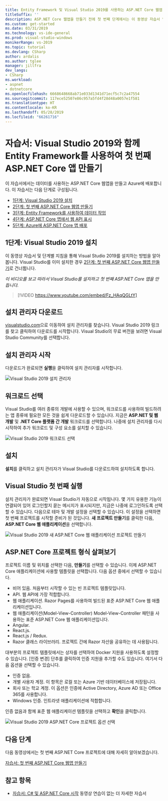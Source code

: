 ```yaml
---
title: Entity Framework 및 Visual Studio 2019를 사용하는 ASP.NET Core 웹앱
titleSuffix: ''
description: ASP.NET Core 웹앱을 만들기 전에 첫 번째 단계에서는 이 동영상 자습서 및 단계별 지침을 통해 Visual Studio 2019를 설치하는 방법을 알아봅니다.
ms.custom: get-started
ms.date: 03/31/2019
ms.technology: vs-ide-general
ms.prod: visual-studio-windows
monikerRange: vs-2019
ms.topic: tutorial
ms.devlang: CSharp
author: ardalis
ms.author: tglee
manager: jillfra
dev_langs:
- CSharp
ms.workload:
- aspnet
- dotnetcore
ms.openlocfilehash: 6668648668ab71e033d1341d71ecf5c7c2a47554
ms.sourcegitcommit: 117ece52507e86c957a5fd4f28d48a0057e1f581
ms.translationtype: HT
ms.contentlocale: ko-KR
ms.lasthandoff: 05/28/2019
ms.locfileid: "66261716"
---
```

# <a name="tutorial-create-your-first-aspnet-core-app-using-entity-framework-with-visual-studio-2019"></a>자습서: Visual Studio 2019와 함께 Entity Framework를 사용하여 첫 번째 ASP.NET Core 앱 만들기

이 자습서에서는 데이터를 사용하는 ASP.NET Core 웹앱을 만들고 Azure에 배포합니다. 이 자습서는 다음 단계로 구성됩니다.

- [1단계: Visual Studio 2019 설치](#step-1-install-visual-studio-2019)
- [2단계: 첫 번째 ASP.NET Core 웹앱 만들기](tutorial-aspnet-core-ef-step-02.md)
- [3단계: Entity Framework를 사용하여 데이터 작업](tutorial-aspnet-core-ef-step-03.md)
- [4단계: ASP.NET Core 앱에서 웹 API 표시](tutorial-aspnet-core-ef-step-04.md)
- [5단계: Azure에 ASP.NET Core 앱 배포](tutorial-aspnet-core-ef-step-05.md)

## <a name="step-1-install-visual-studio-2019"></a>1단계: Visual Studio 2019 설치

이 동영상 자습서 및 단계별 지침을 통해 Visual Studio 2019를 설치하는 방법을 알아봅니다. Visual Studio를 이미 설치한 경우 [2단계: 첫 번째 ASP.NET Core 웹앱 만들기](tutorial-aspnet-core-ef-step-02.md)로 건너뜁니다.

_이 비디오를 보고 따라서 Visual Studio를 설치하고 첫 번째 ASP.NET Core 앱을 만듭니다._

> [!VIDEO https://www.youtube.com/embed/Fz_HAqQGLtY]

## <a name="download-the-installer"></a>설치 관리자 다운로드

[visualstudio.com](https://visualstudio.com)으로 이동하여 설치 관리자를 찾습니다. Visual Studio 2019 링크를 찾고 클릭하여 다운로드를 시작합니다. Visual Studio의 무료 버전을 보려면 Visual Studio Community를 선택합니다.

## <a name="start-the-installer"></a>설치 관리자 시작

다운로드가 완료되면 **실행**을 클릭하여 설치 관리자를 시작합니다.

![Visual Studio 2019 설치 관리자](media/vs-2019/vs2019-installer.png)

## <a name="choose-workloads"></a>워크로드 선택

Visual Studio를 여러 종류의 개발에 사용할 수 있으며, 워크로드를 사용하여 빌드하려는 앱 종류에 필요한 모든 것을 쉽게 다운로드할 수 있습니다. 지금은 **ASP.NET 및 웹 개발** 및 **.NET Core 플랫폼 간 개발** 워크로드를 선택합니다. 나중에 설치 관리자를 다시 시작하여 추가 워크로드 및 구성 요소를 설치할 수 있습니다.

![Visual Studio 2019 워크로드 선택](media/vs-2019/vs2019-choose-workloads.png)

## <a name="install"></a>설치

**설치**를 클릭하고 설치 관리자가 Visual Studio를 다운로드하여 설치하도록 합니다.

## <a name="run-visual-studio-for-the-first-time"></a>Visual Studio 첫 번째 실행

설치 관리자가 완료되면 Visual Studio가 자동으로 시작됩니다. 몇 가지 유용한 기능이 연결되어 있어 로그인할지 묻는 메시지가 표시되지만, 지금은 나중에 로그인하도록 선택할 수 있습니다. 다음으로 테마 및 개발 설정을 선택할 수 있습니다. 이 설정을 선택하면 첫 번째 프로젝트를 시작할 준비가 된 것입니다. **새 프로젝트 만들기**를 클릭한 다음, **ASP.NET Core 웹 애플리케이션**을 선택합니다.

![Visual Studio 2019 새 ASP.NET Core 웹 애플리케이션 프로젝트 만들기](media/vs-2019/vs2019-create-new-project.png)

## <a name="explore-aspnet-core-project-types"></a>ASP.NET Core 프로젝트 형식 살펴보기

프로젝트 이름 및 위치를 선택한 다음, **만들기**를 선택할 수 있습니다. 이제 ASP.NET Core 애플리케이션에 사용할 템플릿을 선택합니다. 다음 옵션 중에서 선택할 수 있습니다.

- 비어 있음. 처음부터 시작할 수 있는 빈 프로젝트 템플릿입니다.
- API. 웹 API에 가장 적합합니다.
- 웹 애플리케이션. Razor Pages를 사용하여 빌드된 표준 ASP.NET Core 웹 애플리케이션입니다.
- 웹 애플리케이션(Model-View-Controller) Model-View-Controller 패턴을 사용하는 표준 ASP.NET Core 웹 애플리케이션입니다.
- Angular.
- React.js.
- React.js / Redux.
- Razor 클래스 라이브러리. 프로젝트 간에 Razor 자산을 공유하는 데 사용됩니다.

대부분의 프로젝트 템플릿에서는 상자를 선택하여 Docker 지원을 사용하도록 설정할 수 있습니다. [인증 변경] 단추를 클릭하여 인증 지원을 추가할 수도 있습니다. 여기서 다음 옵션을 선택할 수 있습니다.

- 인증 없음.
- 개별 사용자 계정. 이 항목은 로컬 또는 Azure 기반 데이터베이스에 저장됩니다.
- 회사 또는 학교 계정. 이 옵션은 인증에 Active Directory, Azure AD 또는 Office 365를 사용합니다.
- Windows 인증. 인트라넷 애플리케이션에 적합합니다.

인증 없음과 함께 표준 웹 애플리케이션 템플릿을 선택하고 **확인**을 클릭합니다.

![Visual Studio 2019 ASP.NET Core 프로젝트 옵션 선택](media/vs-2019/vs2019-choose-aspnetcore-project.png)

## <a name="next-steps"></a>다음 단계

다음 동영상에서는 첫 번째 ASP.NET Core 프로젝트에 대해 자세히 알아보겠습니다.

[자습서: 첫 번째 ASP.NET Core 웹앱 만들기](tutorial-aspnet-core-ef-step-02.md)

## <a name="see-also"></a>참고 항목

- [자습서: C# 및 ASP.NET Core 시작](tutorial-aspnet-core.md) 동영상 연습이 없는 더 자세한 자습서
